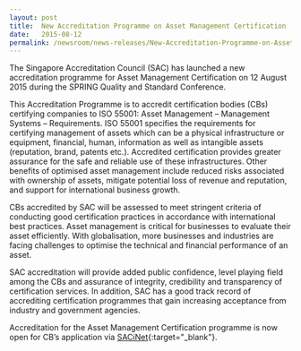 ```yaml
---
layout: post
title:  New Accreditation Programme on Asset Management Certification
date:   2015-08-12
permalink: /newsroom/news-releases/New-Accreditation-Programme-on-Asset-Management-Certification
---
```


The Singapore Accreditation Council (SAC) has launched a new accreditation programme for Asset Management Certification on 12 August 2015 during the SPRING Quality and Standard Conference. 
 
This Accreditation Programme is to accredit certification bodies (CBs) certifying companies to ISO 55001: Asset Management – Management Systems – Requirements.  ISO 55001 specifies the requirements for certifying management of assets which can be a physical infrastructure or equipment, financial, human, information as well as intangible assets (reputation, brand, patents etc.).  Accredited certification provides greater assurance for the safe and reliable use of these infrastructures. Other benefits of optimised asset management include reduced risks associated with ownership of assets, mitigate potential loss of revenue and reputation, and support for international business growth.
 
CBs accredited by SAC will be assessed to meet stringent criteria of conducting good certification practices in accordance with international best practices.  Asset management is critical for businesses to evaluate their asset efficiently. With globalisation, more businesses and industries are facing challenges to optimise the technical and financial performance of an asset.
 
SAC  accreditation will provide added public confidence, level playing field among the CBs and assurance of integrity, credibility and transparency of certification services. In addition, SAC has a good track record of accrediting certification programmes that gain increasing acceptance from  industry and government agencies.
 
Accreditation for the Asset Management Certification programme is now open for CB’s application via [SACiNet](https://sacinet.enterprisesg.gov.sg/sac/forms/sacinet/sacinet-logon-external.form){:target="_blank"}.
